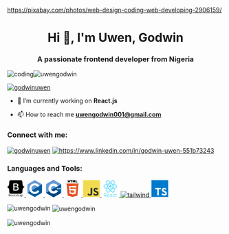 https://pixabay.com/photos/web-design-coding-web-developing-2906159/
<h1 align="center">Hi 👋, I'm Uwen, Godwin</h1>
<h3 align="center">A passionate frontend developer from Nigeria</h3>
<p><img align="left" alt="coding" widthe="400" src="https://tenor.com/view/coding-gif-24625099" /></p>


<p align="left"> <img src="https://komarev.com/ghpvc/?username=uwengodwin&label=Profile%20views&color=0e75b6&style=flat" alt="uwengodwin" /> </p>

<p align="left"> <a href="https://twitter.com/godwinuwen" target="blank"><img src="https://img.shields.io/twitter/follow/godwinuwen?logo=twitter&style=for-the-badge" alt="godwinuwen" /></a> </p>

- 🔭 I’m currently working on **React.js**

- 📫 How to reach me **uwengodwin001@gmail.com**

<h3 align="left">Connect with me:</h3>
<p align="left">
<a href="https://twitter.com/godwinuwen" target="blank"><img align="center" src="https://raw.githubusercontent.com/rahuldkjain/github-profile-readme-generator/master/src/images/icons/Social/twitter.svg" alt="godwinuwen" height="30" width="40" /></a>
<a href="https://linkedin.com/in/https://www.linkedin.com/in/godwin-uwen-551b73243" target="blank"><img align="center" src="https://raw.githubusercontent.com/rahuldkjain/github-profile-readme-generator/master/src/images/icons/Social/linked-in-alt.svg" alt="https://www.linkedin.com/in/godwin-uwen-551b73243" height="30" width="40" /></a>
</p>

<h3 align="left">Languages and Tools:</h3>
<p align="left"> <a href="https://getbootstrap.com" target="_blank" rel="noreferrer"> <img src="https://raw.githubusercontent.com/devicons/devicon/master/icons/bootstrap/bootstrap-plain-wordmark.svg" alt="bootstrap" width="40" height="40"/> </a> <a href="https://www.cprogramming.com/" target="_blank" rel="noreferrer"> <img src="https://raw.githubusercontent.com/devicons/devicon/master/icons/c/c-original.svg" alt="c" width="40" height="40"/> </a> <a href="https://www.w3schools.com/cpp/" target="_blank" rel="noreferrer"> <img src="https://raw.githubusercontent.com/devicons/devicon/master/icons/cplusplus/cplusplus-original.svg" alt="cplusplus" width="40" height="40"/> </a> <a href="https://www.w3.org/html/" target="_blank" rel="noreferrer"> <img src="https://raw.githubusercontent.com/devicons/devicon/master/icons/html5/html5-original-wordmark.svg" alt="html5" width="40" height="40"/> </a> <a href="https://developer.mozilla.org/en-US/docs/Web/JavaScript" target="_blank" rel="noreferrer"> <img src="https://raw.githubusercontent.com/devicons/devicon/master/icons/javascript/javascript-original.svg" alt="javascript" width="40" height="40"/> </a> <a href="https://reactjs.org/" target="_blank" rel="noreferrer"> <img src="https://raw.githubusercontent.com/devicons/devicon/master/icons/react/react-original-wordmark.svg" alt="react" width="40" height="40"/> </a> <a href="https://tailwindcss.com/" target="_blank" rel="noreferrer"> <img src="https://www.vectorlogo.zone/logos/tailwindcss/tailwindcss-icon.svg" alt="tailwind" width="40" height="40"/> </a> <a href="https://www.typescriptlang.org/" target="_blank" rel="noreferrer"> <img src="https://raw.githubusercontent.com/devicons/devicon/master/icons/typescript/typescript-original.svg" alt="typescript" width="40" height="40"/> </a> </p>

<p><img align="left" src="https://github-readme-stats.vercel.app/api/top-langs?username=uwengodwin&show_icons=true&locale=en&layout=compact" alt="uwengodwin" /></p>

<p>&nbsp;<img align="center" src="https://github-readme-stats.vercel.app/api?username=uwengodwin&show_icons=true&locale=en" alt="uwengodwin" /></p>

<p><img align="center" src="https://github-readme-streak-stats.herokuapp.com/?user=uwengodwin&" alt="uwengodwin" /></p>
